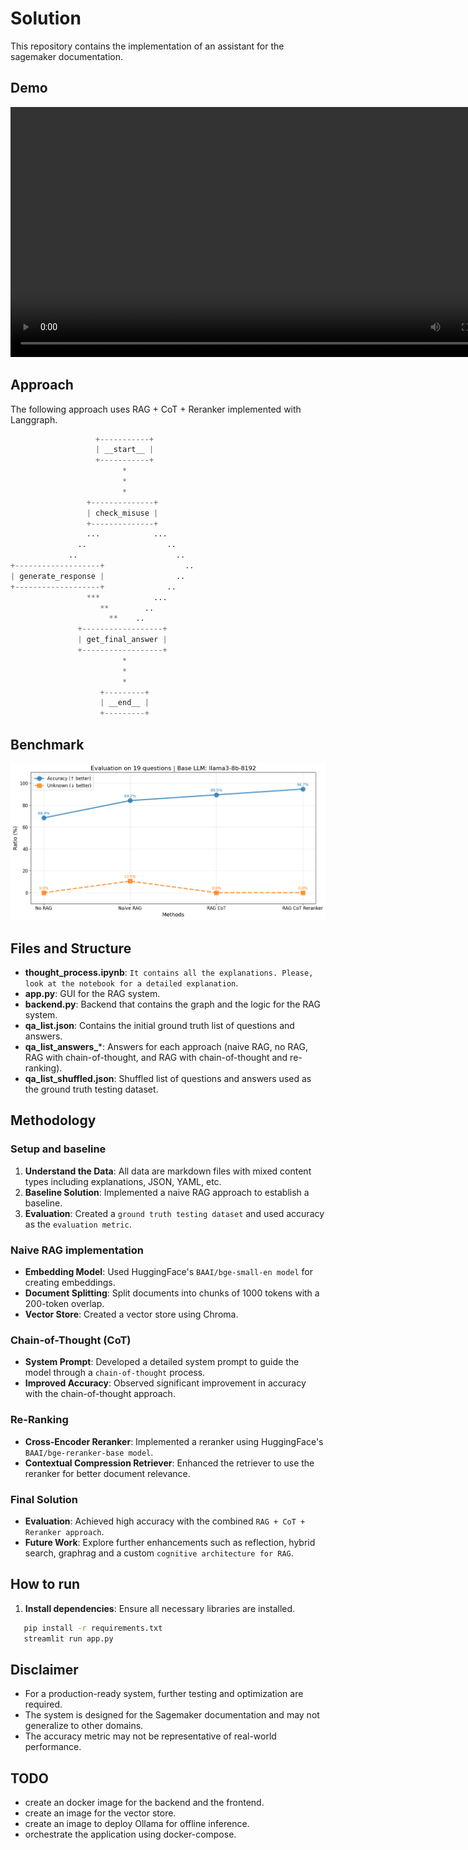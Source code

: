 # Solution

This repository contains the implementation of an assistant  for the sagemaker documentation.

## Demo

<video width="800" controls>
  <source src="img/app.mp4" type="video/webm">
  Your browser does not support the video tag.
</video>

## Approach

The following approach uses RAG + CoT + Reranker implemented with Langgraph.

```python
                   +-----------+          
                   | __start__ |          
                   +-----------+          
                         *                
                         *                
                         *                
                 +--------------+         
                 | check_misuse |         
                 +--------------+         
                 ...            ...       
               ..                  ..     
             ..                      ..   
+-------------------+                  .. 
| generate_response |                ..   
+-------------------+              ..     
                 ***            ...       
                    **        ..          
                      **    ..            
               +------------------+       
               | get_final_answer |       
               +------------------+       
                         *                
                         *                
                         *                
                    +---------+           
                    | __end__ |           
                    +---------+           

```

## Benchmark

![Final RAG](img/benchmark.png)

## Files and Structure

- **thought_process.ipynb**: `It contains all the explanations. Please, look at the notebook for a detailed explanation`.
- **app.py**: GUI for the RAG system.
- **backend.py**: Backend that contains the graph and the logic for the RAG system.
- **qa_list.json**: Contains the initial ground truth list of questions and answers.
- **qa_list_answers_***: Answers for each approach (naive RAG, no RAG, RAG with chain-of-thought, and RAG with chain-of-thought and re-ranking).
- **qa_list_shuffled.json**: Shuffled list of questions and answers used as the ground truth testing dataset.



## Methodology 

### Setup and baseline

1. **Understand the Data**: All data are markdown files with mixed content types including explanations, JSON, YAML, etc.
2. **Baseline Solution**: Implemented a naive RAG approach to establish a baseline.
3. **Evaluation**: Created a `ground truth testing dataset` and used accuracy as the `evaluation metric`.

### Naive RAG implementation

- **Embedding Model**: Used HuggingFace's `BAAI/bge-small-en model` for creating embeddings.
- **Document Splitting**: Split documents into chunks of 1000 tokens with a 200-token overlap.
- **Vector Store**: Created a vector store using Chroma.

### Chain-of-Thought (CoT) 

- **System Prompt**: Developed a detailed system prompt to guide the model through a `chain-of-thought` process.
- **Improved Accuracy**: Observed significant improvement in accuracy with the chain-of-thought approach.

### Re-Ranking 

- **Cross-Encoder Reranker**: Implemented a reranker using HuggingFace's `BAAI/bge-reranker-base model`.
- **Contextual Compression Retriever**: Enhanced the retriever to use the reranker for better document relevance.

### Final Solution

- **Evaluation**: Achieved high accuracy with the combined `RAG + CoT + Reranker approach`.
- **Future Work**: Explore further enhancements such as reflection, hybrid search, graphrag and a custom `cognitive architecture for RAG`.

## How to run

1. **Install dependencies**: Ensure all necessary libraries are installed.
```sh
   pip install -r requirements.txt
   streamlit run app.py
```

## Disclaimer

- For a production-ready system, further testing and optimization are required.
- The system is designed for the Sagemaker documentation and may not generalize to other domains.
- The accuracy metric may not be representative of real-world performance.

## TODO

- create an docker image for the backend and the frontend.
- create an image for the vector store.
- create an image to deploy Ollama for offline inference.
- orchestrate the application using docker-compose.

